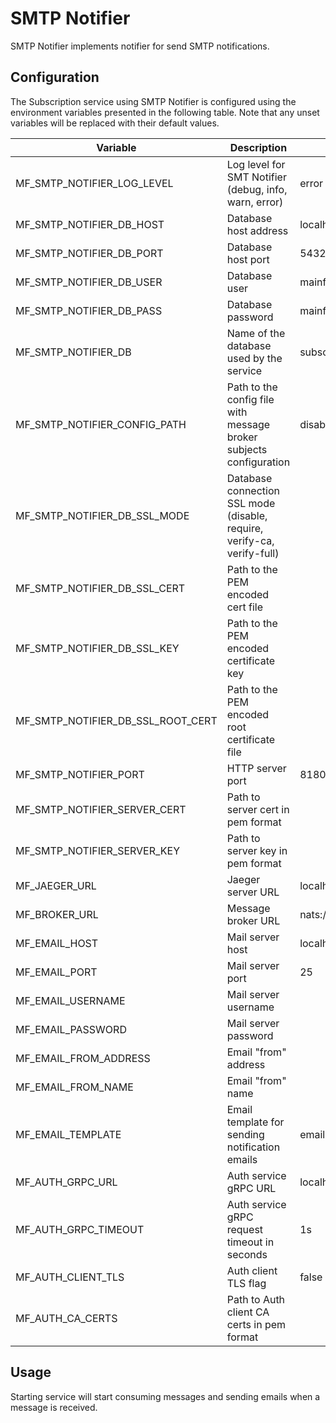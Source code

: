 # SMTP Notifier

SMTP Notifier implements notifier for send SMTP notifications.

## Configuration

The Subscription service using SMTP Notifier is configured using the environment variables presented in the
following table. Note that any unset variables will be replaced with their
default values.

| Variable                          | Description                                                             | Default               |
| --------------------------------- | ----------------------------------------------------------------------- | --------------------- |
| MF_SMTP_NOTIFIER_LOG_LEVEL        | Log level for SMT Notifier (debug, info, warn, error)                   | error                 |
| MF_SMTP_NOTIFIER_DB_HOST          | Database host address                                                   | localhost             |
| MF_SMTP_NOTIFIER_DB_PORT          | Database host port                                                      | 5432                  |
| MF_SMTP_NOTIFIER_DB_USER          | Database user                                                           | mainflux              |
| MF_SMTP_NOTIFIER_DB_PASS          | Database password                                                       | mainflux              |
| MF_SMTP_NOTIFIER_DB               | Name of the database used by the service                                | subscriptions         |
| MF_SMTP_NOTIFIER_CONFIG_PATH      | Path to the config file with message broker subjects configuration      | disable               |
| MF_SMTP_NOTIFIER_DB_SSL_MODE      | Database connection SSL mode (disable, require, verify-ca, verify-full) |                       |
| MF_SMTP_NOTIFIER_DB_SSL_CERT      | Path to the PEM encoded cert file                                       |                       |
| MF_SMTP_NOTIFIER_DB_SSL_KEY       | Path to the PEM encoded certificate key                                 |                       |
| MF_SMTP_NOTIFIER_DB_SSL_ROOT_CERT | Path to the PEM encoded root certificate file                           |                       |
| MF_SMTP_NOTIFIER_PORT             | HTTP server port                                                        | 8180                  |
| MF_SMTP_NOTIFIER_SERVER_CERT      | Path to server cert in pem format                                       |                       |
| MF_SMTP_NOTIFIER_SERVER_KEY       | Path to server key in pem format                                        |                       |
| MF_JAEGER_URL                     | Jaeger server URL                                                       | localhost:6831        |
| MF_BROKER_URL                     | Message broker URL                                                      | nats://127.0.0.1:4222 |
| MF_EMAIL_HOST                     | Mail server host                                                        | localhost             |
| MF_EMAIL_PORT                     | Mail server port                                                        | 25                    |
| MF_EMAIL_USERNAME                 | Mail server username                                                    |                       |
| MF_EMAIL_PASSWORD                 | Mail server password                                                    |                       |
| MF_EMAIL_FROM_ADDRESS             | Email "from" address                                                    |                       |
| MF_EMAIL_FROM_NAME                | Email "from" name                                                       |                       |
| MF_EMAIL_TEMPLATE                 | Email template for sending notification emails                          | email.tmpl            |
| MF_AUTH_GRPC_URL                  | Auth service gRPC URL                                                   | localhost:8181        |
| MF_AUTH_GRPC_TIMEOUT              | Auth service gRPC request timeout in seconds                            | 1s                    |
| MF_AUTH_CLIENT_TLS                | Auth client TLS flag                                                    | false                 |
| MF_AUTH_CA_CERTS                  | Path to Auth client CA certs in pem format                              |                       |

## Usage

Starting service will start consuming messages and sending emails when a message is received.

[doc]: https://docs.mainflux.io
